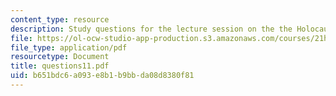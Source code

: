 ```yaml
---
content_type: resource
description: Study questions for the lecture session on the the Holocaust.
file: https://ol-ocw-studio-app-production.s3.amazonaws.com/courses/21h-914-jewish-history-from-biblical-to-modern-times-fall-2007/b651bdc6a093e8b1b9bbda08d8380f81_questions11.pdf
file_type: application/pdf
resourcetype: Document
title: questions11.pdf
uid: b651bdc6-a093-e8b1-b9bb-da08d8380f81
---
```

